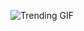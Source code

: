 
<!-- GIF_SECTION -->
![Trending GIF](https://media3.giphy.com/media/v1.Y2lkPThiYjIxNzcyNjFtamQzajQxYjNudzhwNzAyNHcxcHdyZjVkeXhvYjN5a3FqbnpqZyZlcD12MV9naWZzX3NlYXJjaCZjdD1n/scZPhLqaVOM1qG4lT9/giphy.gif)
<!-- END_GIF_SECTION -->
